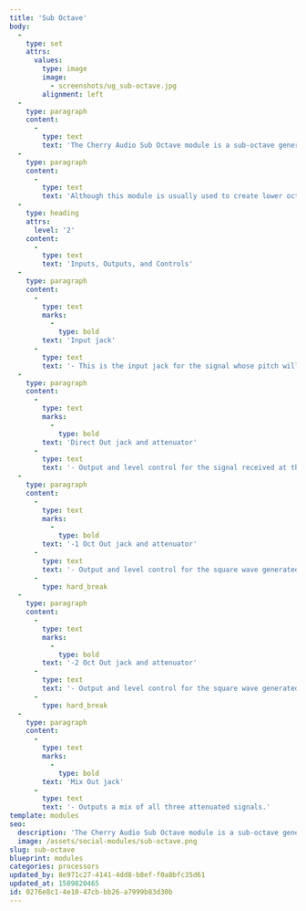 ```yaml
---
title: 'Sub Octave'
body:
  -
    type: set
    attrs:
      values:
        type: image
        image:
          - screenshots/ug_sub-octave.jpg
        alignment: left
  -
    type: paragraph
    content:
      -
        type: text
        text: 'The Cherry Audio Sub Octave module is a sub-octave generator that tracks the pitch of an input signal and generates square waves one and two octaves below it. There are individual attenuators for each sub-octave as well as the direct input allowing you to create the perfect mix between the three signals. This module will instantly fatten up an oscillator and is a quick way to add some weight to your sounds!'
  -
    type: paragraph
    content:
      -
        type: text
        text: 'Although this module is usually used to create lower octaves of oscillators or audio signals, it is worth noting that it will also work on LFOs and can create some interesting patterns when mixing the two sub-octave square waves with the original.'
  -
    type: heading
    attrs:
      level: '2'
    content:
      -
        type: text
        text: 'Inputs, Outputs, and Controls'
  -
    type: paragraph
    content:
      -
        type: text
        marks:
          -
            type: bold
        text: 'Input jack'
      -
        type: text
        text: '- This is the input jack for the signal whose pitch will be tracked.'
  -
    type: paragraph
    content:
      -
        type: text
        marks:
          -
            type: bold
        text: 'Direct Out jack and attenuator'
      -
        type: text
        text: '- Output and level control for the signal received at the Input jack.'
  -
    type: paragraph
    content:
      -
        type: text
        marks:
          -
            type: bold
        text: '-1 Oct Out jack and attenuator'
      -
        type: text
        text: '- Output and level control for the square wave generated one octave below the input signal.'
      -
        type: hard_break
  -
    type: paragraph
    content:
      -
        type: text
        marks:
          -
            type: bold
        text: '-2 Oct Out jack and attenuator'
      -
        type: text
        text: '- Output and level control for the square wave generated two octaves below the input signal.'
      -
        type: hard_break
  -
    type: paragraph
    content:
      -
        type: text
        marks:
          -
            type: bold
        text: 'Mix Out jack'
      -
        type: text
        text: '- Outputs a mix of all three attenuated signals.'
template: modules
seo:
  description: 'The Cherry Audio Sub Octave module is a sub-octave generator that tracks the pitch of an input signal and generates square waves one and two octaves below it.'
  image: /assets/social-modules/sub-octave.png
slug: sub-octave
blueprint: modules
categories: processors
updated_by: 8e971c27-4141-4dd8-b8ef-f0a8bfc35d61
updated_at: 1589820465
id: 0276e8c1-4e10-47cb-bb26-a7999b83d30b
---
```

